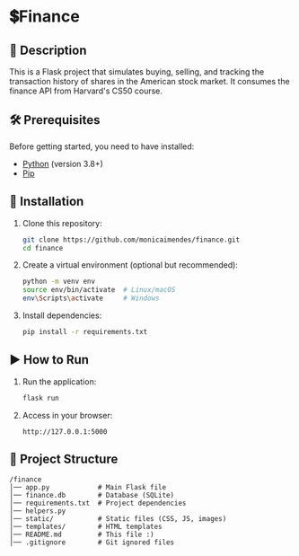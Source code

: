 # 💲Finance

## 📌 Description
This is a Flask project that simulates buying, selling, and tracking the transaction history of shares in the American stock market.
It consumes the finance API from Harvard's CS50 course.

## 🛠️ Prerequisites
Before getting started, you need to have installed:
- [Python](https://www.python.org/) (version 3.8+)
- [Pip](https://pip.pypa.io/en/stable/)

## 🔧 Installation
1. Clone this repository:
   ```bash
   git clone https://github.com/monicaimendes/finance.git
   cd finance
   ```
2. Create a virtual environment (optional but recommended):
   ```bash
   python -m venv env
   source env/bin/activate  # Linux/macOS
   env\Scripts\activate     # Windows
   ```
3. Install dependencies:
   ```bash
   pip install -r requirements.txt
   ```

## ▶️ How to Run
1. Run the application:
   ```bash
   flask run
   ```
2. Access in your browser:
   ```
   http://127.0.0.1:5000
   ```

## 📁 Project Structure
```
/finance
│── app.py            # Main Flask file
│── finance.db        # Database (SQLite)
│── requirements.txt  # Project dependencies
│── helpers.py        
│── static/           # Static files (CSS, JS, images)
│── templates/        # HTML templates
│── README.md         # This file :)
│── .gitignore        # Git ignored files
```
